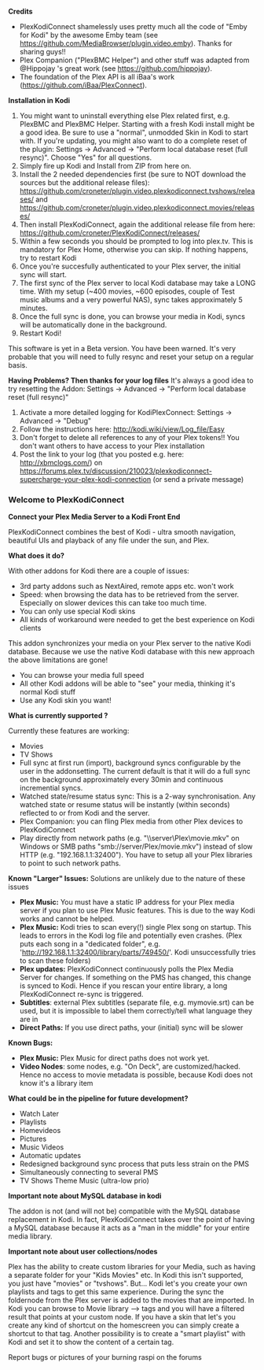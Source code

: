 **Credits**
- PlexKodiConnect shamelessly uses pretty much all the code of "Emby for Kodi" by the awesome Emby team (see https://github.com/MediaBrowser/plugin.video.emby). Thanks for sharing guys!!
- Plex Companion ("PlexBMC Helper") and other stuff was adapted from @Hippojay 's great work (see https://github.com/hippojay).
- The foundation of the Plex API is all iBaa's work (https://github.com/iBaa/PlexConnect).

**Installation in Kodi**

1. You might want to uninstall everything else Plex related first, e.g. PlexBMC and PlexBMC Helper. Starting with a fresh Kodi install might be a good idea. Be sure to use a "normal", unmodded Skin in Kodi to start with.
If you're updating, you might also want to do a complete reset of the plugin: Settings -> Advanced -> "Perform local database reset (full resync)". Choose "Yes" for all questions.
2. Simply fire up Kodi and Install from ZIP from here on. 
3. Install the 2 needed dependencies first (be sure to NOT download the sources but the additional release files): https://github.com/croneter/plugin.video.plexkodiconnect.tvshows/releases/ and https://github.com/croneter/plugin.video.plexkodiconnect.movies/releases/
5. Then install PlexKodiConnect, again the additional release file from here: https://github.com/croneter/PlexKodiConnect/releases/
6. Within a few seconds you should be prompted to log into plex.tv. This is mandatory for Plex Home, otherwise you can skip. If nothing happens, try to restart Kodi
7. Once you're succesfully authenticated to your Plex server, the initial sync will start. 
8. The first sync of the Plex server to local Kodi database may take a LONG time. With my setup (~400 movies, ~600 episodes, couple of Test music albums and a very powerful NAS), sync takes approximately 5 minutes.
9. Once the full sync is done, you can browse your media in Kodi, syncs will be automatically done in the background.
10. Restart Kodi!

This software is yet in a Beta version. You have been warned. It's very probable that you will need to fully resync and reset your setup on a regular basis.

**Having Problems? Then thanks for your log files**
It's always a good idea to try resetting the Addon: Settings -> Advanced -> "Perform local database reset (full resync)"
1. Activate a more detailed logging for KodiPlexConnect: Settings -> Advanced -> "Debug"
2. Follow the instructions here: http://kodi.wiki/view/Log_file/Easy
3. Don't forget to delete all references to any of your Plex tokens!! You don't want others to have access to your Plex installation
4. Post the link to your log (that you posted e.g. here: http://xbmclogs.com/) on https://forums.plex.tv/discussion/210023/plexkodiconnect-supercharge-your-plex-kodi-connection (or send a private message)


### Welcome to PlexKodiConnect
**Connect your Plex Media Server to a Kodi Front End**

PlexKodiConnect combines the best of Kodi - ultra smooth navigation, beautiful UIs and playback of any file under the sun, and Plex.

**What does it do?**

With other addons for Kodi there are a couple of issues:
- 3rd party addons such as NextAired, remote apps etc. won't work
- Speed: when browsing the data has to be retrieved from the server. Especially on slower devices this can take too much time.
- You can only use special Kodi skins
- All kinds of workaround were needed to get the best experience on Kodi clients

This addon synchronizes your media on your Plex server to the native Kodi database. Because we use the native Kodi database with this new approach the above limitations are gone! 
- You can browse your media full speed
- All other Kodi addons will be able to "see" your media, thinking it's normal Kodi stuff
- Use any Kodi skin you want!

**What is currently supported ?**

Currently these features are working:
- Movies
- TV Shows
- Full sync at first run (import), background syncs configurable by the user in the addonsetting. The current default is that it will do a full sync on the background approximately every 30min and continuous incremential syncs.
- Watched state/resume status sync: This is a 2-way synchronisation. Any watched state or resume status will be instantly (within seconds) reflected to or from Kodi and the server.
- Plex Companion: you can fling Plex media from other Plex devices to PlexKodiConnect
- Play directly from network paths (e.g. "\\\\server\\Plex\\movie.mkv" on Windows or SMB paths "smb://server/Plex/movie.mkv") instead of slow HTTP (e.g. "192.168.1.1:32400"). You have to setup all your Plex libraries to point to such network paths. 


**Known "Larger" Issues:**
Solutions are unlikely due to the nature of these issues
- **Plex Music:** You must have a static IP address for your Plex media server if you plan to use Plex Music features. This is due to the way Kodi works and cannot be helped. 
- **Plex Music:** Kodi tries to scan every(!) single Plex song on startup. This leads to errors in the Kodi log file and potentially even crashes. (Plex puts each song in a "dedicated folder", e.g. 'http://192.168.1.1:32400/library/parts/749450/'. Kodi unsuccessfully tries to scan these folders)
- **Plex updates:** PlexKodiConnect continuously polls the Plex Media Server for changes. If something on the PMS has changed, this change is synced to Kodi. Hence if you rescan your entire library, a long PlexKodiConnect re-sync is triggered.
- **Subtitles**: external Plex subtitles (separate file, e.g. mymovie.srt) can be used, but it is impossible to label them correctly/tell what language they are in
- **Direct Paths:** If you use direct paths, your (initial) sync will be slower

**Known Bugs:**
- **Plex Music:** Plex Music for direct paths does not work yet.
- **Video Nodes**: some nodes, e.g. "On Deck", are customized/hacked. Hence no access to movie metadata is possible, because Kodi does not know it's a library item


**What could be in the pipeline for future development?**
- Watch Later
- Playlists
- Homevideos
- Pictures
- Music Videos
- Automatic updates
- Redesigned background sync process that puts less strain on the PMS
- Simultaneously connecting to several PMS
- TV Shows Theme Music (ultra-low prio)



**Important note about MySQL database in kodi**

The addon is not (and will not be) compatible with the MySQL database replacement in Kodi. In fact, PlexKodiConnect takes over the point of having a MySQL database because it acts as a "man in the middle" for your entire media library.

**Important note about user collections/nodes**

Plex has the ability to create custom libraries for your Media, such as having a separate folder for your "Kids Movies" etc. In Kodi this isn't supported, you just have "movies" or "tvshows". But... Kodi let's you create your own playlists and tags to get this same experience. During the sync the foldernode from the Plex server is added to the movies that are imported. In Kodi you can browse to Movie library --> tags and you will have a filtered result that points at your custom node. If you have a skin that let's you create any kind of shortcut on the homescreen you can simply create a shortcut to that tag. Another possibility is to create a "smart playlist" with Kodi and set it to show the content of a certain tag. 

Report bugs or pictures of your burning raspi on the forums 
